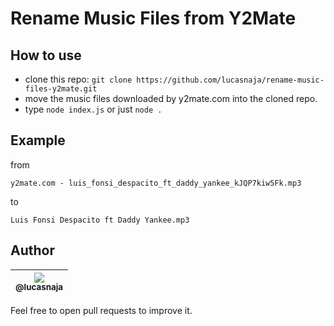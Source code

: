 # Rename Music Files from Y2Mate

## How to use

- clone this repo: `git clone https://github.com/lucasnaja/rename-music-files-y2mate.git`
- move the music files downloaded by y2mate.com into the cloned repo.
- type `node index.js` or just `node .`

## Example

from

`y2mate.com - luis_fonsi_despacito_ft_daddy_yankee_kJQP7kiw5Fk.mp3`

to

`Luis Fonsi Despacito ft Daddy Yankee.mp3`

## Author

| [<img src="https://avatars3.githubusercontent.com/u/13838273?v=3&s=115"><br><sub>@lucasnaja</sub>](https://github.com/lucasnaja) |
| :---: |

Feel free to open pull requests to improve it.
